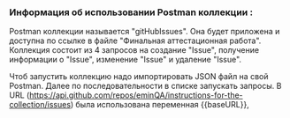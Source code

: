 ### Информация об использовании Postman коллекции :

Postman коллекции называется "gitHubIssues". Она будет приложена и доступна по ссылке в файле "Финальная аттестационная работа".
Коллекция состоит из 4 запросов на создание "Issue", получение информации о "Issue", изменение "Issue" и удаление "Issue".

Чтоб запустить коллекцию надо импортировать JSON файл на свой Postman. Далее по последовательности в списке запускать запросы.
В URL (https://api.github.com/repos/eminQA/instructions-for-the-collection/issues) была использована переменная {{baseURL}}, 


